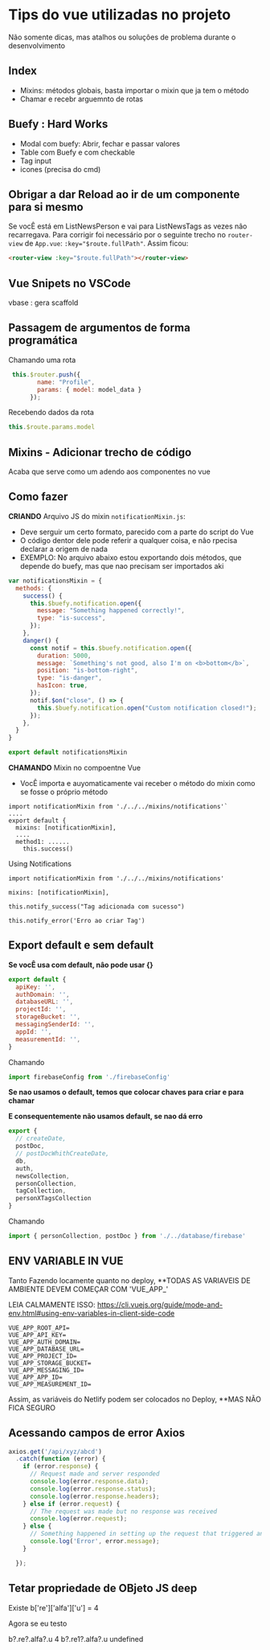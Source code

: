 # Tips do vue utilizadas no projeto

Não somente dicas, mas atalhos ou soluçôes de problema durante o desenvolvimento

## Index

+ Mixins: métodos globais, basta importar o mixin que ja tem o método
+ Chamar e recebr arguemnto de rotas

## Buefy : Hard Works

+ Modal com buefy: Abrir, fechar e passar valores
+ Table com Buefy e com checkable
+ Tag input
+  icones (precisa do cmd)


## Obrigar a dar Reload ao ir de um componente para si mesmo

Se vocÊ está em ListNewsPerson e vai para ListNewsTags as vezes nâo recarregava. Para corrigir foi necessário por o seguinte trecho no `router-view` de `App.vue`: `:key="$route.fullPath"`. Assim ficou:

````html
<router-view :key="$route.fullPath"></router-view>
````

## Vue Snipets no VSCode

vbase : gera scaffold

## Passagem de argumentos de forma programática

Chamando uma rota

````javascript
 this.$router.push({
        name: "Profile",
        params: { model: model_data }
      });
````

Recebendo dados da rota

````javascript
this.$route.params.model
````

## Mixins - Adicionar trecho de código

Acaba que serve como um adendo aos componentes no vue

## Como fazer

**CRIANDO** Arquivo JS do mixin `notificationMixin.js`:
+ Deve serguir um certo formato, parecido com a parte do script do Vue
+ O código dentor dele pode referir a qualquer coisa, e nâo rpecisa declarar a origem de nada
+ EXEMPLO: No arquivo abaixo estou exportando dois métodos, que depende do buefy, mas que nao precisam ser importados aki

````javascript
var notificationsMixin = {
  methods: {
    success() {
      this.$buefy.notification.open({
        message: "Something happened correctly!",
        type: "is-success",
      });
    },
    danger() {
      const notif = this.$buefy.notification.open({
        duration: 5000,
        message: `Something's not good, also I'm on <b>bottom</b>`,
        position: "is-bottom-right",
        type: "is-danger",
        hasIcon: true,
      });
      notif.$on("close", () => {
        this.$buefy.notification.open("Custom notification closed!");
      });
    },
  }
}

export default notificationsMixin
````

**CHAMANDO** Mixin no compoentne Vue
+ VocÊ importa e auyomaticamente vai receber o método do mixin como se fosse o próprio método

````vue
import notificationMixin from './../../mixins/notifications'`
....
export default {
  mixins: [notificationMixin],
  ....
  method1: ......
    this.success()
````
Using Notifications

````vue
import notificationMixin from './../../mixins/notifications'

mixins: [notificationMixin],

this.notify_success("Tag adicionada com sucesso")

this.notify_error('Erro ao criar Tag')

````

## Export default e sem default

**Se vocÊ usa com default, nâo pode usar {}**

````javascript
export default {
  apiKey: '',
  authDomain: '',
  databaseURL: '',
  projectId: '',
  storageBucket: '',
  messagingSenderId: '',
  appId: '',
  measurementId: '',
}
````

Chamando

````javascript
import firebaseConfig from './firebaseConfig'
````
**Se nao usamos o default, temos que colocar chaves para criar e para chamar**

**E consequentemente não usamos default, se nao dá erro**

````javascript
export {
  // createDate,
  postDoc,
  // postDocWhithCreateDate,
  db,
  auth,
  newsCollection,
  personCollection,
  tagCollection,
  personXTagsCollection
}
````

Chamando

````javascript
import { personCollection, postDoc } from './../database/firebase'
````

## ENV VARIABLE IN VUE

Tanto Fazendo locamente quanto no deploy, **TODAS AS VARIAVEIS DE AMBIENTE DEVEM COMEÇAR COM 'VUE_APP_'

LEIA CALMAMENTE ISSO:
https://cli.vuejs.org/guide/mode-and-env.html#using-env-variables-in-client-side-code

````env
VUE_APP_ROOT_API=
VUE_APP_API_KEY=
VUE_APP_AUTH_DOMAIN=
VUE_APP_DATABASE_URL=
VUE_APP_PROJECT_ID=
VUE_APP_STORAGE_BUCKET=
VUE_APP_MESSAGING_ID=
VUE_APP_APP_ID=
VUE_APP_MEASUREMENT_ID=
````

Assim, as variáveis do Netlify podem ser colocados no Deploy, **MAS NÃO FICA SEGURO



## Acessando campos de error Axios

````js
axios.get('/api/xyz/abcd')
  .catch(function (error) {
    if (error.response) {
      // Request made and server responded
      console.log(error.response.data);
      console.log(error.response.status);
      console.log(error.response.headers);
    } else if (error.request) {
      // The request was made but no response was received
      console.log(error.request);
    } else {
      // Something happened in setting up the request that triggered an Error
      console.log('Error', error.message);
    }

  });
````
## Tetar propriedade de OBjeto JS deep

Existe b['re']['alfa']['u'] = 4

Agora se eu testo

b?.re?.alfa?.u
4
b?.re1?.alfa?.u
undefined
